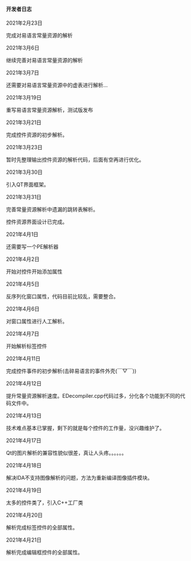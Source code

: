 #### 开发者日志

2021年2月23日

完成对易语言常量资源的解析

2021年3月6日

继续完善对易语言常量资源的解析

2021年3月7日

还需要对易语言常量资源中的虚表进行解析...

2021年3月19日

重写易语言常量资源解析，测试版发布

2021年3月21日

完成控件资源的初步解析。

2021年3月23日

暂时先整理输出控件资源的解析代码，后面有空再进行优化。

2021年3月30日

引入QT界面框架。

2021年3月31日

完善常量资源解析中遗漏的跳转表解析。

控件资源界面设计已完成。

2021年4月1日

还需要写一个PE解析器

2021年4月2日

开始对控件开始添加属性

2021年4月5日

反序列化窗口属性，代码目前比较乱，需要整合。

2021年4月6日

对窗口属性进行人工解析。

2021年4月7日

开始解析标签控件

2021年4月11日

完成控件事件的初步解析(击碎易语言的事件外壳(￣▽￣))

2021年4月12日

提升常量资源解析速度。EDecompiler.cpp代码过多，分化各个功能到不同的代码文件中。

2021年4月13日

技术难点基本已掌握，剩下的就是每个控件的工作量，没兴趣维护了。

2021年4月17日

Qt的图片解析的兼容性貌似很差，真让人头疼。。。。。。

2021年4月18日

解决IDA不支持图像解析的问题，方法为重新编译图像插件模块。

2021年4月19日

太多的控件类了，引入C++工厂类

2021年4月20日

解析完成标签控件的全部属性。

2021年4月21日

解析完成编辑框控件的全部属性。